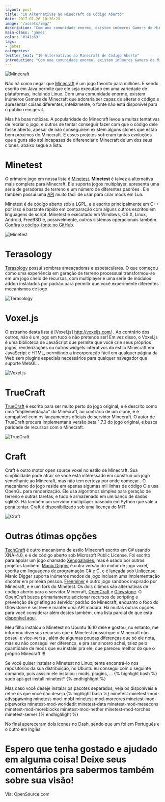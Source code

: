 ```yaml
---
layout: post
title: "10 Alternativas ao Minecraft de Código Aberto"
date: 2017-01-26 18:36:28
image: '/assets/img/'
description: "Com uma comunidade enorme, existem inúmeros Gamers de Minecraft que adoraria ser capaz de alterar o código e apresentar coisas diferentes."
main-class: 'games'
color: '#141b63'
tags:
- games
categories:
twitter_text: "10 Alternativas ao Minecraft de Código Aberto"
introduction: "Com uma comunidade enorme, existem inúmeros Gamers de Minecraft que adoraria ser capaz de alterar o código e apresentar coisas diferentes."
---
```


![Minecraft](/assets/img/games/minecraft.jpg)

Não há como negar que [Minecraft](https://minecraft.net) é um jogo favorito para milhões. E sendo escrito em Java permite que ele seja executado em uma variedade de plataformas, incluindo Linux. Com uma comunidade enorme, existem inúmeros Gamers de Minecraft que adoraria ser capaz de alterar o código e apresentar coisas diferentes, infelizmente, o fonte não está disponível para o público em geral.

Mas há boas notícias. A popularidade do Minecraft levou a muitas tentativas de recriar o jogo, e outros de tentar conseguir fazer com que o código dele fosse aberto, apesar de não conseguirem existem alguns clones que estão bem próximos do Minecraft. E esses projetos sofreram tantas evoluções que alguns são até incapazes de diferenciar o Minecraft de um dos seus clones, abaixo segue a lista.

# Minetest

O primeiro jogo em nossa lista é [Minetest](http://www.minetest.net/). __Minetest__ é talvez a alternativa mais completa para Minecraft. Ele suporta jogos multiplayer, apresenta uma série de geradores de terreno e um número de diferentes padrões . Ele também possui uma [API](http://dev.minetest.net/Intro) muito fácil de usar para criar mods em Lua.

Minetest é de código aberto sob a LGPL, e é escrito principalmente em C++ por isso é bastante rápido em comparação com alguns outros escritos em linguagens de script. Minetest é executado em Windows, OS X, Linux, Android, FreeBSD e, possivelmente, outros sistemas operacionais também. [Confira o código-fonte no GitHub](https://github.com/minetest).

![Minetest](/assets/img/games/minetest50.png)

# Terasology

[Terasology](http://terasology.org/) possui sombras ameaçadoras e espetaculares. O que começou como uma experiência em geração de terreno processual transformou-se em um jogo cheio de recursos, com multiplayer e uma série de módulos addon instalados por padrão para permitir que você experimente diferentes mecanismos de jogo.

![Terasology](/assets/img/games/terasology.jpg)

# Voxel.js

O estranho desta lista é [Voxel.js] http://voxeljs.com/ . Ao contrário dos outros, não é um jogo em tudo e não pretende ser! Em vez disso, o Voxel.js é uma biblioteca de JavaScript que permite que você crie seus próprios jogos, renderizações ou outros widgets interativos do estilo Minecraft em JavaScript e HTML, permitindo a incorporação fácil em qualquer página da Web sem plugins especiais necessários para qualquer navegador que suporte WebGL .

![Voxel.js](/assets/img/games/voxeljs.png)

# TrueCraft

[TrueCraft](https://github.com/SirCmpwn/TrueCraft) é escrito para ser muito perto do jogo original, e é descrito como uma "implementação" do Minecraft, ao contrário de um clone, e é compatível com os lançamentos oficiais do servidor Minecraft. O autor de TrueCraft procura implementar a versão beta 1.7.3 do jogo original, e busca paridade de recursos com o Minecraft.

![TrueCraft](/assets/img/games/truecraft.png)

# Craft

Craft é outro motor open source voxel no estilo de Minecraft. Sua simplicidade pode atrair se você está interessado em construir um jogo semelhante ao Minecraft, mas não tem certeza por onde começar . O mecanismo do jogo reside em apenas algumas mil linhas de código C e usa OpenGL para renderização. Ele usa algoritmos simples para geração de terreno e outras tarefas, e tudo é armazenado em um banco de dados sqlite3. Há também um servidor multiplayer baseado em Python que vale a pena tentar. Craft é disponibilizado sob uma licença do MIT.

![Craft](/assets/img/games/craft.png)


# Outras ótimas opções


[TechCraft](https://techcraft.codeplex.com/) é outro mecanismo de estilo Minecraft escrito em C# usando XNA-4.0, e é de código aberto sob Microsoft Public License. Foi escrito para apoiar um jogo chamado [Xenogalaxies](http://www.xenogalaxies.com/index.html), mas é usado por outros projetos também.
[Manic Digger](http://manicdigger.github.io/) é outra versão do motor de jogo voxel, escrita em linguagens de programação C# e Ć, e é lançada sob [Unlicense](http://unlicense.org/). Manic Digger suporta inúmeros modos de jogo incluem uma implementação shooter em primeira pessoa.
[Freeminer](http://freeminer.org/) é outro jogo sandbox inspirado por Minecraft, e é um fork do Minetest.
Os dois últimos são alternativas de código aberto para o servidor Minecraft, [OpenCraft](http://opencraft.sourceforge.net/) e [Glowstone](https://www.glowstone.net/). O OpenCraft busca primariamente adicionar recursos de scripting e prevenção de griefing ao servidor padrão do Minecraft, enquanto o foco do Glowstone é ser leve e manter uma API madura. Há muitas outras opções para você considerar além destes também, uma lista parcial de que está [disponível aqui](http://minecraft.gamepedia.com/Custom_servers).
    
Meu filho instalou o Minetest no Ubuntu 16.10 dele e gostou, no entanto, me informou diversos recursos que o Minetest possui que o Minecraft não possui e vice-versa , além de algumas poucas diferenças que só ele nota, mas eu não consegui ver diferença, e pra ser sincero achei, talez pelo quantidade de mods que eu instalei pra ele, que pareceu melhor do que o próprio Minecraft !!!
    
Se você quiser instalar o Minetest no Linux, tente encontrá-lo nos repositórios da sua distribuição, no Ubuntu eu consegui com o seguinte comando, pois asssim ele instalou : mods, plugins, ...
{% highlight bash %}
sudo apt-get install minetest*
{% endhighlight %}

Mas caso você deseje instalar os pacotes separados, veja os disponíveis e retire os que você não deseja
{% highlight bash %}
minetest minetest-mod-advspawning minetest-mod-mobf minetest-mod-moreores minetest-mod-pipeworks minetest-mod-worldedit minetest-data minetest-mod-mesecons minetest-mod-moreblocks minetest-mod-nether minetest-mod-torches minetest-server
{% endhighlight %}

No final apereceram dois ícones no Dash, sendo que um foi em Português e o outro em Inglês

# Espero que tenha gostado e ajudado em alguma coisa! Deixe seus comentários pra sabermos também sobre sua visão!

Via: OpenSource.com
